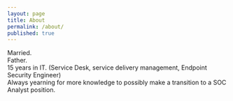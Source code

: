 ```yaml
---
layout: page
title: About
permalink: /about/
published: true
---
```


Married.  
Father.  
15 years in IT. (Service Desk, service delivery management, Endpoint Security Engineer)  
Always yearning for more knowledge to possibly make a transition to a SOC Analyst position.
